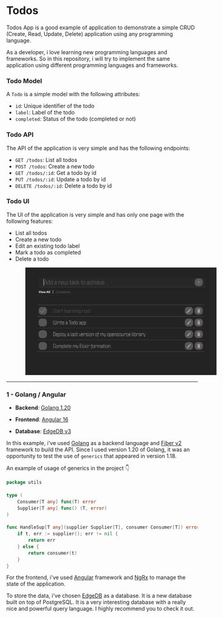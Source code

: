 # Todos

Todos App is a good example of application to demonstrate a simple CRUD (Create, Read, Update, Delete) application using any programming language.

As a developer, i love learning new programming languages and frameworks. So in this repository, i will try to implement the same application using different programming languages and frameworks.

### Todo Model

A `Todo` is a simple model with the following attributes:

- `id`: Unique identifier of the todo
- `label`: Label of the todo
- `completed`: Status of the todo (completed or not)


### Todo API

The API of the application is very simple and has the following endpoints:

- `GET /todos`: List all todos
- `POST /todos`: Create a new todo
- `GET /todos/:id`: Get a todo by id
- `PUT /todos/:id`: Update a todo by id
- `DELETE /todos/:id`: Delete a todo by id

### Todo UI

The UI of the application is very simple and has only one page with the following features:

- List all todos
- Create a new todo
- Edit an existing todo label
- Mark a todo as completed
- Delete a todo
<div style="width: 100%; text-align: center;">
    <img alt="todo view" style="border: 0px; margin-left: 50px" src="assets/todo-ui.png" width="700px"/>
</div>

___

### 1 - Golang / Angular
    
- **Backend**: [Golang 1.20](https://golang.org/)
    
- **Frontend**: [Angular 16](https://angular.io/)

- **Database**: [EdgeDB v3](https://edgedb.com/)

In this example, i've used [Golang](https://golang.org/) as a backend language and [Fiber v2](https://gofiber.io/) framework to build the API.
Since I used version 1.20 of Golang, it was an opportunity to test the use of `generics` that appeared in version 1.18. 

An example of usage of generics in the project 👇

```go
package utils

type (
	Consumer[T any] func(T) error
	Supplier[T any] func() (T, error)
)

func HandleSup[T any](supplier Supplier[T], consumer Consumer[T]) error {
	if t, err := supplier(); err != nil {
		return err
	} else {
		return consumer(t)
	}
}
```


For the frontend, i've used [Angular](https://angular.io/) framework and [NgRx](https://ngrx.io/) to manage the state of the application.

To store the data, i've chosen [EdgeDB](https://edgedb.com/) as a database. It is a new database built on top of PostgreSQL. 
It is a very interesting database with a really nice and powerful query language. I highly recommend you to check it out.